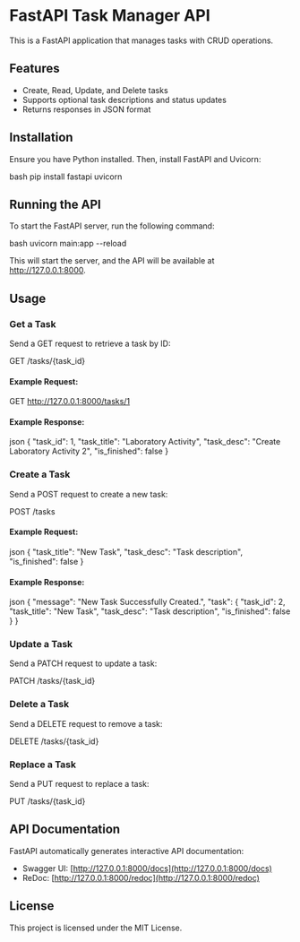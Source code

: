 # FastAPI Task Manager API

This is a FastAPI application that manages tasks with CRUD operations.

## Features

- Create, Read, Update, and Delete tasks
- Supports optional task descriptions and status updates
- Returns responses in JSON format

## Installation

Ensure you have Python installed. Then, install FastAPI and Uvicorn:

bash
pip install fastapi uvicorn


## Running the API

To start the FastAPI server, run the following command:

bash
uvicorn main:app --reload


This will start the server, and the API will be available at http://127.0.0.1:8000.

## Usage

### Get a Task

Send a GET request to retrieve a task by ID:


GET /tasks/{task_id}


#### Example Request:

GET http://127.0.0.1:8000/tasks/1


#### Example Response:
json
{
  "task_id": 1,
  "task_title": "Laboratory Activity",
  "task_desc": "Create Laboratory Activity 2",
  "is_finished": false
}


### Create a Task

Send a POST request to create a new task:


POST /tasks


#### Example Request:
json
{
  "task_title": "New Task",
  "task_desc": "Task description",
  "is_finished": false
}


#### Example Response:
json
{
  "message": "New Task Successfully Created.",
  "task": {
    "task_id": 2,
    "task_title": "New Task",
    "task_desc": "Task description",
    "is_finished": false
  }
}


### Update a Task

Send a PATCH request to update a task:


PATCH /tasks/{task_id}


### Delete a Task

Send a DELETE request to remove a task:

DELETE /tasks/{task_id}


### Replace a Task

Send a PUT request to replace a task:


PUT /tasks/{task_id}

## API Documentation

FastAPI automatically generates interactive API documentation:
- Swagger UI: [http://127.0.0.1:8000/docs](http://127.0.0.1:8000/docs)
- ReDoc: [http://127.0.0.1:8000/redoc](http://127.0.0.1:8000/redoc)

## License

This project is licensed under the MIT License.

